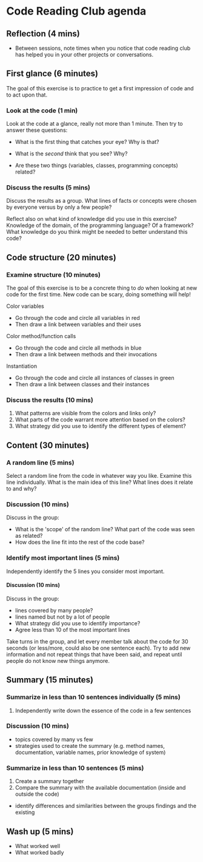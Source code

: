 # Code Reading Club agenda

## Reflection (4 mins)

- Between sessions, note times when you notice that code reading club has helped you in your other projects or conversations.

## First glance (6 minutes)

The goal of this exercise is to practice to get a first impression of code and to act upon that.

### Look at the code (1 min)

Look at the code at a glance, really not more than 1 minute. Then try to answer these questions:

- What is the first thing that catches your eye? Why is that?

- What is the *second* think that you see? Why?

- Are these two things (variables, classes, programming concepts) related?

### Discuss the results (5 mins)

Discuss the results as a group. What lines of facts or concepts were chosen by everyone versus by only a few people?

Reflect also on what kind of knowledge did you use in this exercise? Knowledge of the domain, of the programming language? Of a framework? What knowledge do you think might be needed to better understand this code?

## Code structure (20 minutes)

### Examine structure (10 minutes)
The goal of this exercise is to be a concrete thing to *do* when looking at new code for the first time. New code can be scary, doing something will help!

Color variables

* Go through the code and circle all variables in red
* Then draw a link between variables and their uses

Color method/function calls

* Go through the code and circle all methods in blue
* Then draw a link between methods and their invocations

Instantiation

* Go through the code and circle all instances of classes in green
* Then draw a link between classes and their instances

### Discuss the results (10 mins)
1. What patterns are visible from the colors and links only?
1. What parts of the code warrant more attention based on the colors?
1. What strategy did you use to identify the different types of element?

## Content (30 minutes)

### A random line (5 mins)

Select a random line from the code in whatever way you like. Examine this line individually. What is the main idea of this line? What lines does it relate to and why?

### Discussion (10 mins)

Discuss in the group:

* What is the 'scope' of the random line? What part of the code was seen as related?
* How does the line fit into the rest of the code base?

### Identify most important lines (5 mins)
Independently identify the 5 lines you consider most important.

#### Discussion (10 mins)
Discuss in the group:

- lines covered by many people?
- lines named but not by a lot of people
- What strategy did you use to identify importance?
- Agree less than 10 of the most important lines

Take turns in the group, and let every member talk about the code for 30 seconds (or less/more, could also be one sentence each). Try to add new information and not repeat things that have been said, and repeat until people do not know new things anymore.

## Summary (15 minutes)

### Summarize in less than 10 sentences individually (5 mins)

1. Independently write down the essence of the code in a few sentences

### Discussion (10 mins)

- topics covered by many vs few
- strategies used to create the summary (e.g. method names, documentation, variable names, prior knowledge of system)

### Summarize in less than 10 sentences (5 mins)

1. Create a summary together
1. Compare the summary with the available documentation (inside and outside the code)

- identify differences and similarities between the groups findings and the existing

## Wash up (5 mins)

- What worked well
- What worked badly
